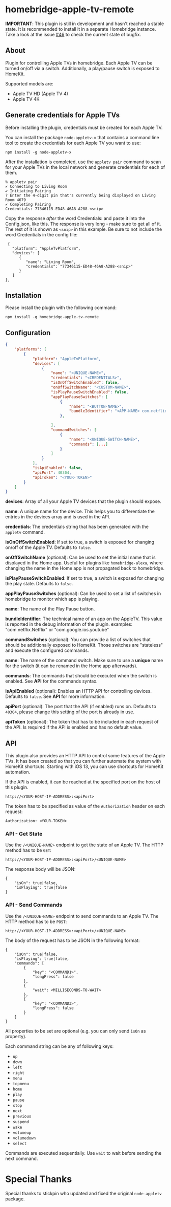 # homebridge-apple-tv-remote

**IMPORTANT**: This plugin is still in development and hasn't reached a stable state. It is recommended to install it in a separate Homebridge instance. Take a look at the issue [#46](https://github.com/lukasroegner/homebridge-apple-tv-remote/issues/46) to check the current state of bugfix.

## About

Plugin for controlling Apple TVs in homebridge. Each Apple TV can be turned on/off via a switch. Additionally, a play/pause switch is exposed to HomeKit.

Supported models are:
* Apple TV HD (Apple TV 4)
* Apple TV 4K

## Generate credentials for Apple TVs

Before installing the plugin, credentials must be created for each Apple TV. 

You can install the package `node-appletv-x` that contains a command line tool to create the credentials for each Apple TV you want to use:

```
npm install -g node-appletv-x
```

After the installation is completed, use the `appletv pair` command to scan for your Apple TVs in the local network and generate credentials for each of them. 

```appletv pair
% appletv pair        
✔ Connecting to Living Room
✔ Initiating Pairing
? Enter the 4-digit pin that's currently being displayed on Living Room 4679
✔ Completing Pairing
Credentials: 77346115-ED48-46A8-A288-<snip>
```
Copy the response *after* the word Credentials: and paste it into the Config.json, like this. The response is very long - make sure to get all of it. 
The rest of it is shown as `<snip>` in this example. Be sure to not include the word Credentials in the config file:
```
 {
   "platform": "AppleTvPlatform",
   "devices": [
      {
         "name": "Living Room",
         "credentials": "77346115-ED48-46A8-A288-<snip>"
      }
   ]
},
``` 

## Installation

Please install the plugin with the following command:

```
npm install -g homebridge-apple-tv-remote
```

## Configuration

```json
{
    "platforms": [
        {
            "platform": "AppleTvPlatform",
            "devices": [
                {
                    "name": "<UNIQUE-NAME>",
                    "credentials": "<CREDENTIALS>",
                    "isOnOffSwitchEnabled": false,
                    "onOffSwitchName": "<CUSTOM-NAME>",
                    "isPlayPauseSwitchEnabled": false,
                    "appPlayPauseSwitches": [
                        {
                            "name": "<BUTTON-NAME>",
                            "bundleIdentifier": "<APP-NAME> com.netflix.Netflix" 
                        },

                    ],
                    "commandSwitches": [
                        {
                            "name": "<UNIQUE-SWITCH-NAME>",
                            "commands": [...]
                        }
                    ]
                }
            ],
            "isApiEnabled": false,
            "apiPort": 40304,
            "apiToken": "<YOUR-TOKEN>"
        }
    ]
}
```

**devices**: Array of all your Apple TV devices that the plugin should expose.

**name**: A unique name for the device. This helps you to differentiate the entries in the devices array and is used in the API.

**credentials**: The credentials string that has been generated with the `appletv` command.

**isOnOffSwitchEnabled**: If set to true, a switch is exposed for changing on/off of the Apple TV. Defaults to `false`.

**onOffSwitchName** (optional): Can be used to set the initial name that is displayed in the Home app. Useful for plugins like `homebridge-alexa`, where changing the name in the Home app is not propagated back to homebridge.

**isPlayPauseSwitchEnabled**: If set to true, a switch is exposed for changing the play state. Defaults to `false`.

**appPlayPauseSwitches** (optional): Can be used to set a list of switches in homebridge to monitor which app is playing. 

**name**: The name of the Play Pause button. 

**bundleIdentifier**: The technical name of an app on the AppleTV. This value is reported in the debug information of the plugin. examples: "com.netflix.Netflix" or "com.google.ios.youtube"

**commandSwitches** (optional): You can provide a list of switches that should be additionally exposed to HomeKit. Those switches are "stateless" and execute the configured commands.

**name**: The name of the command switch. Make sure to use a **unique** name for the switch (it can be renamed in the Home app afterwards).

**commands**: The commands that should be executed when the switch is enabled. See **API** for the commands syntax.

**isApiEnabled** (optional): Enables an HTTP API for controlling devices. Defaults to `false`. See **API** for more information.

**apiPort** (optional): The port that the API (if enabled) runs on. Defaults to `40304`, please change this setting of the port is already in use.

**apiToken** (optional): The token that has to be included in each request of the API. Is required if the API is enabled and has no default value.

## API

This plugin also provides an HTTP API to control some features of the Apple TVs. It has been created so that you can further automate the system with HomeKit shortcuts. Starting with iOS 13, you can use shortcuts for HomeKit automation.

If the API is enabled, it can be reached at the specified port on the host of this plugin. 
```
http://<YOUR-HOST-IP-ADDRESS>:<apiPort>
```

The token has to be specified as value of the `Authorization` header on each request:
```
Authorization: <YOUR-TOKEN>
```

### API - Get State

Use the `/<UNIQUE-NAME>` endpoint to get the state of an Apple TV. The HTTP method has to be `GET`:
```
http://<YOUR-HOST-IP-ADDRESS>:<apiPort>/<UNIQUE-NAME>
```

The response body will be JSON:

```
{
    "isOn": true|false,
    "isPlaying": true|false
}
```

### API - Send Commands

Use the `/<UNIQUE-NAME>` endpoint to send commands to an Apple TV. The HTTP method has to be `POST`:
```
http://<YOUR-HOST-IP-ADDRESS>:<apiPort>/<UNIQUE-NAME>
```

The body of the request has to be JSON in the following format:

```
{
    "isOn": true|false,
    "isPlaying": true|false,
    "commands": [
        {
            "key": "<COMMAND1>",
            "longPress": false
        },
        {
            "wait": <MILLISECONDS-TO-WAIT>
        },
        {
            "key": "<COMMAND3>",
            "longPress": false
        }
    ]
}
```

All properties to be set are optional (e.g. you can only send `isOn` as property).

Each command string can be any of following keys:

* `up`
* `down`
* `left`
* `right`
* `menu`
* `topmenu`
* `home`
* `play`
* `pause`
* `stop`
* `next`
* `previous`
* `suspend`
* `wake`
* `volumeup`
* `volumedown`
* `select`

Commands are executed sequentially. Use `wait` to wait before sending the next command.

# Special Thanks

Special thanks to stickpin who updated and fixed the original `node-appletv` package.
